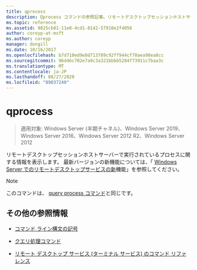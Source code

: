 ```yaml
---
title: qprocess
description: Qprocess コマンドの参照記事。リモートデスクトップセッションホストサーバーで実行されているプロセスに関する情報が表示されます。
ms.topic: reference
ms.assetid: 9825cb01-11e0-4cd1-8142-57910e2f4056
author: coreyp-at-msft
ms.author: coreyp
manager: dongill
ms.date: 10/16/2017
ms.openlocfilehash: b7d710ed9e8d713789c92ff944cf78aea90ea8cc
ms.sourcegitcommit: 96d46c702e7a9c3a321bbbb5284f73911c7baa3c
ms.translationtype: MT
ms.contentlocale: ja-JP
ms.lasthandoff: 08/27/2020
ms.locfileid: "89037240"
---
```

# <a name="qprocess"></a>qprocess

> 適用対象: Windows Server (半期チャネル)、Windows Server 2019、Windows Server 2016、Windows Server 2012 R2、Windows Server 2012

リモートデスクトップセッションホストサーバーで実行されているプロセスに関する情報を表示します。 最新バージョンの新機能については、「 [Windows Server でのリモートデスクトップサービスの新](/previous-versions/windows/it-pro/windows-server-2012-r2-and-2012/dn283323(v=ws.11))機能」を参照してください。

> [!NOTE]
> このコマンドは、 [query process コマンド](query-process.md)と同じです。

## <a name="additional-references"></a>その他の参照情報

- [コマンド ライン構文の記号](command-line-syntax-key.md)

- [クエリ処理コマンド](query-process.md)

- [リモート デスクトップ サービス (ターミナル サービス) のコマンド リファレンス](remote-desktop-services-terminal-services-command-reference.md)
